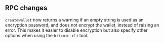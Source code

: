RPC changes
-----------
`createwallet` now returns a warning if an empty string is used as an encryption password, and does not encrypt the wallet, instead of raising an error.
This makes it easier to disable encryption but also specify other options when using the `bitcoin-cli` tool.
